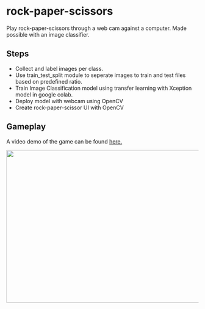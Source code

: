 # rock-paper-scissors
Play rock-paper-scissors through a web cam against a computer. Made possible with an image classifier. 

## Steps

- Collect and label images per class.
- Use train_test_split module to seperate images to train and test files based on predefined ratio. 
- Train Image Classification model using transfer learning with Xception model in google colab.
- Deploy model with webcam using OpenCV
- Create rock-paper-scissor UI with OpenCV

## Gameplay

A video demo of the game can be found [here.](https://drive.google.com/file/d/1REm3BGTBYxXaEfUXW5ilFTou9CF9fcJK/view?usp=sharing)

<img src="https://github.com/AbdulRahmanSilmy/rock-paper-scissors/blob/main/gameplay_image.jpg" width="650" height="400" />
